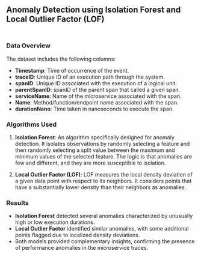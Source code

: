 <h2>Anomaly Detection using Isolation Forest and Local Outlier Factor (LOF)<br /><br /></h2>
<h3>Data Overview</h3>
<p>The dataset includes the following columns:</p>
<ul>
<li><strong>Timestamp</strong>: Time of occurrence of the event.</li>
<li><strong>traceID</strong>: Unique ID of an execution path through the system.</li>
<li><strong>spanID</strong>: Unique ID associated with the execution of a logical unit.</li>
<li><strong>parentSpanID</strong>: spanID of the parent span that called a given span.</li>
<li><strong>serviceName</strong>: Name of the microservice associated with the span.</li>
<li><strong>Name</strong>: Method/function/endpoint name associated with the span.</li>
<li><strong>durationNano</strong>: Time taken in nanoseconds to execute the span.</li>
</ul>
<h3>Algorithms Used</h3>
<ol>
<li>
<p><strong>Isolation Forest</strong>: An algorithm specifically designed for anomaly detection. It isolates observations by randomly selecting a feature and then randomly selecting a split value between the maximum and minimum values of the selected feature. The logic is that anomalies are few and different, and they are more susceptible to isolation.</p>
</li>
<li>
<p><strong>Local Outlier Factor (LOF)</strong>: LOF measures the local density deviation of a given data point with respect to its neighbors. It considers points that have a substantially lower density than their neighbors as anomalies.</p>
</li>
</ol>
<h3>Results</h3>
<ul>
<li><strong>Isolation Forest</strong> detected several anomalies characterized by unusually high or low execution durations.</li>
<li><strong>Local Outlier Factor</strong> identified similar anomalies, with some additional points flagged due to localized density deviations.</li>
<li>Both models provided complementary insights, confirming the presence of performance anomalies in the microservice traces.</li>
</ul>
